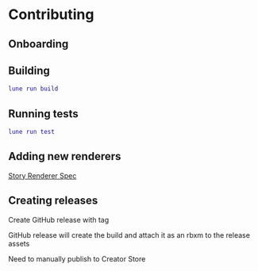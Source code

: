 
# Contributing

## Onboarding

## Building

```lua
lune run build
```

## Running tests

```lua
lune run test
```

## Adding new renderers

[Story Renderer Spec](https://www.notion.so/Story-Renderer-Spec-4260feeab4574ad68f87006dee57cf75?pvs=21)

## Creating releases

Create GitHub release with tag

GitHub release will create the build and attach it as an rbxm to the release assets

Need to manually publish to Creator Store
